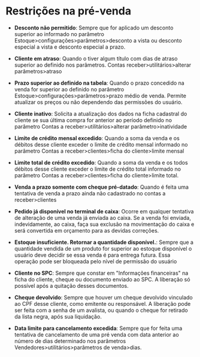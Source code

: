 # Restrições na pré-venda

- **Desconto não permitido**: Sempre que for aplicado um desconto superior ao informado no parâmetro Estoque>configurações>parâmetros>desconto a vista ou desconto especial a vista e desconto especial a prazo.

- **Cliente em atraso**: Quando o tiver algum título com dias de atraso superior ao definido nos parâmetros. Contas  receber>utilitários>alterar parâmetros>atraso

- **Prazo superior ao definido na tabela**: Quando o prazo concedido na venda for superior ao definido no parâmetro Estoque>configurações>parâmetros>prazo médio de venda. Permite atualizar os preços ou não dependendo das permissões do usuário.

- **Cliente inativo**: Solicita a atualização dos dados na ficha cadastral do cliente se sua última compra for anterior ao período definido no parâmetro Contas a receber>utilitários>alterar parâmetro>inatividade

- **Limite de crédito mensal excedido**: Quando a soma da venda e os débitos desse cliente exceder o limite de crédito mensal informado no parâmetro Contas a receber>clientes>ficha do cliente>limite mensal

- **Limite total de crédito excedido**: Quando a soma da venda e os todos débitos desse cliente exceder o limite de crédito total informado no parâmetro Contas a receber>clientes>ficha do cliente>limite total.

- **Venda a prazo somente com cheque pré-datado**: Quando é feita uma tentativa de venda a prazo ainda não cadastrado no contas a receber>clientes

- **Pedido já disponível no terminal de caixa**: Ocorre em qualquer tentativa de alteração de uma venda já enviada ao caixa. Se a venda foi enviada, indevidamente, ao caixa, faça sua exclusão na movimentação do caixa e será convertida em orçamento para as devidas correções.

- **Estoque insuficiente. Retornar a quantidade disponível.**: Sempre que a quantidade vendida de um produto for superior ao estoque disponível o usuário deve decidir se essa venda é para entrega futura. Essa operação pode ser bloqueada pelo nível de permissão do usuário

- **Cliente no SPC**: Sempre que constar em "Informações financeiras" na ficha do cliente, cheque ou documento enviado ao SPC. A liberação só possível após a quitação desses documentos.

- **Cheque devolvido**: Sempre que houver um cheque devolvido vinculado ao CPF desse cliente, como emitente ou responsável. A liberação pode ser feita com a senha de um avalista, ou quando o cheque for retirado da lista negra, após sua liquidação.

- **Data limite para cancelamento excedida**: Sempre que for feita uma tentativa de cancelamento de uma pré venda com data anterior ao número de dias determinado nos parâmetros Vendedores>utilitários>parâmetros de venda>dias.